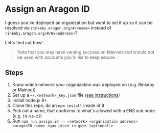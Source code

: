 # Assign an Aragon ID

I guess you've deployed an organization but want to set it up so it can be resolved via `rinkeby.aragon.org/#/<name>` instead of `rinkeby.aragon.org/#/0x<address>`?

Let's find out how!

> Note that you may have varying success on Mainnet and should not be used with accounts you'd like to keep secure.

## Steps

1. Know which network your organization was deployed on (e.g. Rinkeby or Mainnet)
1. Set up a `~/.<network>_key.json` file ([see instructions](https://hack.aragon.org/docs/guides-faq#set-a-private-key))
1. Install node.js 8+
1. Clone this repo, do an `npm install` inside of it
1. Pick out a name, that conforms to what's allowed with a ENS sub node (e.g. `[0-9a-z]`)
1. Run `npm run assign:id -- <network> <organization address> <aragonID name> <gas price in gwei (optional)>`
